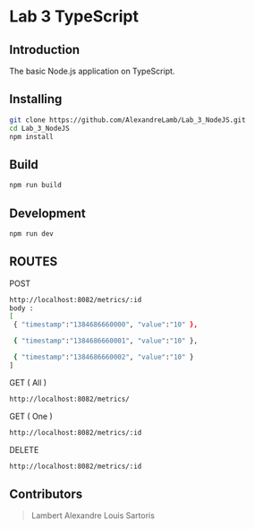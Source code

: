 # Lab 3 TypeScript

## Introduction

The basic Node.js application on TypeScript.

## Installing

```bash
git clone https://github.com/AlexandreLamb/Lab_3_NodeJS.git
cd Lab_3_NodeJS
npm install
```

## Build

```bash
npm run build
```

## Development

```bash
npm run dev
```
 ## ROUTES
 POST
 ```bash
http://localhost:8082/metrics/:id
body : 
[
  { "timestamp":"1384686660000", "value":"10" },

  { "timestamp":"1384686660001", "value":"10" },

  { "timestamp":"1384686660002", "value":"10" }
]
```


 GET ( All )
 ```bash
http://localhost:8082/metrics/
```
 GET ( One ) 
 ```bash
http://localhost:8082/metrics/:id
```
DELETE
```bash
http://localhost:8082/metrics/:id
```

## Contributors
>Lambert Alexandre Louis Sartoris
